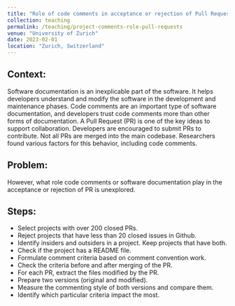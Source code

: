 ```yaml
---
title: "Role of code comments in acceptance or rejection of Pull Requests"
collection: teaching
permalink: /teaching/project-comments-role-pull-requests
venue: "University of Zurich"
date: 2023-02-01
location: "Zurich, Switzerland"
---
```


## Context: 
Software documentation is an inexplicable part of the software. It helps developers understand and modify the software in the development and maintenance phases. Code comments are an important type of software documentation, and developers trust code comments more than other forms of documentation.
A Pull Request (PR) is one of the key ideas to support collaboration. Developers are encouraged to submit PRs to contribute. Not all PRs are merged into the main codebase.
Researchers found various factors for this behavior, including code comments.

## Problem:
However, what role code comments or software documentation play in the acceptance or rejection of PR is unexplored.

## Steps:
- Select projects with over 200 closed PRs.
- Reject projects that have less than 20 closed issues in Github.
- Identify insiders and outsiders in a project. Keep projects that have both.
- Check if the project has a README file.
- Formulate comment criteria based on comment convention work.
- Check the criteria before and after merging of the PR.
- For each PR, extract the files modified by the PR.
- Prepare two versions (original and modified).
- Measure the commenting style of both versions and compare them.
- Identify which particular criteria impact the most.<br>